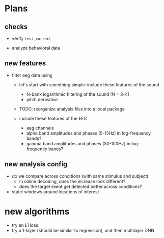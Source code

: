 
# Plans


## checks
+ verify `test_correct`

+ analyze behavioral data

## new features
- filter eeg data using 
  - let's start with something simple: include these features of the sound
    + N-bank logarithmic filtering of the sound (N = 3-4)
    - pitch derivative

  - TODO: reorganize analysis files into a local package
  - include these features of the EEG
    - eeg channels
    - alpha band amplitudes and phases (5-15Hz) in log-frequency bands?
    - gamma band amplitudes and phases (30-100Hz) in log-frequency bands?

## new analysis config
- do we compare across conditions (with same stimulus and subject)
    - in online decoding, does the increase look different?
    - does the target event get detected better across conditions?
- static windows around locations of interest

# new algorithms
- try an L1 loss
- try a 1-layer (should be similar to regression), and then multilayer DNN
